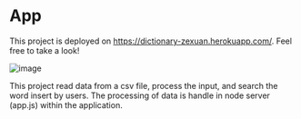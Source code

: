 # App

This project is deployed on https://dictionary-zexuan.herokuapp.com/. Feel free to take a look!

![image](https://user-images.githubusercontent.com/98612606/197136256-589ec3e3-a6f0-459d-a37e-e93b58a1d224.png)

This project read data from a csv file, process the input, and search the word insert by users. The processing of data is handle in node server (app.js) within the application.
